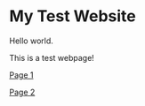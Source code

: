 # My Test Website

Hello world.

This is a test webpage!

[Page 1](https://tasadduk.github.io/test-site/articles/page1)

[Page 2](https://tasadduk.github.io/test-site/articles/page2)
